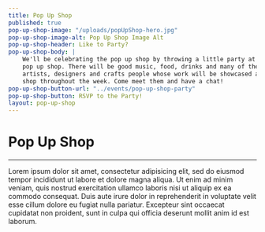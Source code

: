 ```yaml
---
title: Pop Up Shop
published: true
pop-up-shop-image: "/uploads/popUpShop-hero.jpg"
pop-up-shop-image-alt: Pop Up Shop Image Alt
pop-up-shop-header: Like to Party?
pop-up-shop-body: |
    We'll be celebrating the pop up shop by throwing a little party at the
    pop up shop. There will be good music, food, drinks and many of the
    artists, designers and crafts people whose work will be showcased at the
    shop throughout the week. Come meet them and have a chat!
pop-up-shop-button-url: "../events/pop-up-shop-party"
pop-up-shop-button: RSVP to the Party!
layout: pop-up-shop
---
```


# Pop Up Shop
---
Lorem ipsum dolor sit amet, consectetur adipisicing elit, sed do eiusmod
tempor incididunt ut labore et dolore magna aliqua. Ut enim ad minim veniam,
quis nostrud exercitation ullamco laboris nisi ut aliquip ex ea commodo
consequat. Duis aute irure dolor in reprehenderit in voluptate velit esse
cillum dolore eu fugiat nulla pariatur. Excepteur sint occaecat cupidatat non
proident, sunt in culpa qui officia deserunt mollit anim id est laborum.

